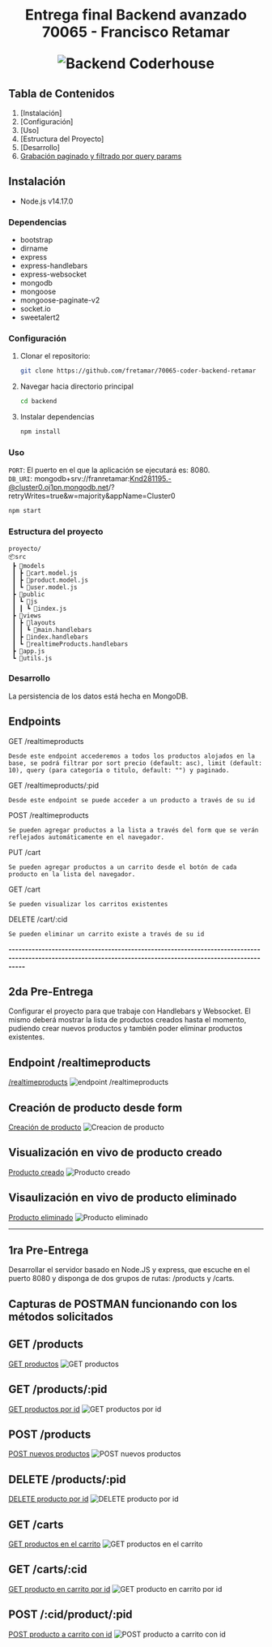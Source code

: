 <h1 align="center">
  <p align="center">Entrega final Backend avanzado 70065 - Francisco Retamar</p>
  <img src="https://kinsta.com/es/wp-content/uploads/sites/8/2021/12/back-end-developer-1024x512.png" alt="Backend Coderhouse"></a>
</h1>

## Tabla de Contenidos
1. [Instalación]
2. [Configuración]
3. [Uso]
4. [Estructura del Proyecto]
5. [Desarrollo]
6. [Grabación paginado y filtrado por query params](https://github.com/fretamar/70065-coder-backend-retamar/blob/main/assets/Pantalla%20proyecto%20final%20Retamar%2070065.mp4)

## Instalación

- Node.js v14.17.0
  
### Dependencias 
   - bootstrap
   - dirname
   - express
   - express-handlebars
   - express-websocket
   - mongodb
   - mongoose
   - mongoose-paginate-v2
   - socket.io
   - sweetalert2
    
### Configuración
1. Clonar el repositorio:
   ```sh
   git clone https://github.com/fretamar/70065-coder-backend-retamar
2. Navegar hacia directorio principal
   ```sh
   cd backend
3. Instalar dependencias
   ```sh
   npm install

### Uso

`PORT`: El puerto en el que la aplicación se ejecutará es: 8080.\
`DB_URI`: mongodb+srv://franretamar:Knd281195.-@cluster0.oj1pn.mongodb.net/?retryWrites=true&w=majority&appName=Cluster0

```sh
npm start
```

### Estructura del proyecto
```
proyecto/
📦src
 ┣ 📂models
 ┃ ┣ 📜cart.model.js
 ┃ ┣ 📜product.model.js
 ┃ ┗ 📜user.model.js
 ┣ 📂public
 ┃ ┗ 📂js
 ┃ ┃ ┗ 📜index.js
 ┣ 📂views
 ┃ ┣ 📂layouts
 ┃ ┃ ┗ 📜main.handlebars
 ┃ ┣ 📜index.handlebars
 ┃ ┗ 📜realtimeProducts.handlebars
 ┣ 📜app.js
 ┗ 📜utils.js
```

### Desarrollo

La persistencia de los datos está hecha en MongoDB.

## Endpoints
GET /realtimeproducts
```
Desde este endpoint accederemos a todos los productos alojados en la base, se podrá filtrar por sort precio (default: asc), limit (default: 10), query (para categoría o titulo, default: "") y paginado.
```
GET /realtimeproducts/:pid
```
Desde este endpoint se puede acceder a un producto a través de su id
```
POST /realtimeproducts
```
Se pueden agregar productos a la lista a través del form que se verán reflejados automáticamente en el navegador.
```
PUT /cart
```
Se pueden agregar productos a un carrito desde el botón de cada producto en la lista del navegador.
```
GET /cart
```
Se pueden visualizar los carritos existentes
```
DELETE /cart/:cid
```
Se pueden eliminar un carrito existe a través de su id
```


**-------------------------------------------------------------------------------------------------------------------------------------------------------------**

## 2da Pre-Entrega

Configurar el proyecto para que trabaje con Handlebars y Websocket.
El mismo deberá mostrar la lista de productos creados hasta el momento, pudiendo crear nuevos productos y también poder eliminar productos existentes.

## Endpoint /realtimeproducts 
[/realtimeproducts](https://github.com/fretamar/70065-coder-backend-retamar/blob/main/assets/realtimeproducts.png?raw=true)
<img src="https://github.com/fretamar/70065-coder-backend-retamar/blob/main/assets/realtimeproducts.png?raw=true" alt="endpoint /realtimeproducts"></a>

## Creación de producto desde form 
[Creación de producto](https://github.com/fretamar/70065-coder-backend-retamar/blob/main/assets/realtimeproducts%20-%20crear%20product.png?raw=true)
<img src="https://github.com/fretamar/70065-coder-backend-retamar/blob/main/assets/realtimeproducts%20-%20crear%20product.png?raw=true" alt="Creacion de producto"></a>

## Visualización en vivo de producto creado
[Producto creado](https://github.com/fretamar/70065-coder-backend-retamar/blob/main/assets/realtimeproducts%20-%20prd%20creado.png?raw=true)
<img src="https://github.com/fretamar/70065-coder-backend-retamar/blob/main/assets/realtimeproducts%20-%20prd%20creado.png?raw=true" alt="Producto creado"></a>

## Visaulización en vivo de producto eliminado 
[Producto eliminado](https://github.com/fretamar/70065-coder-backend-retamar/blob/main/assets/realtimeproducts%20-%20prd%20eliminado.png?raw=true)
<img src="https://github.com/fretamar/70065-coder-backend-retamar/blob/main/assets/realtimeproducts%20-%20prd%20eliminado.png?raw=true" alt="Producto eliminado"></a>


---------------------------------------------------------------------------------------------------------------------------------------------------------------------------------------------------------
## 1ra Pre-Entrega

  Desarrollar el servidor basado en Node.JS y express, que escuche en el puerto 8080 y disponga de dos grupos de rutas: /products y /carts.

## Capturas de POSTMAN funcionando con los métodos solicitados

## GET /products
[GET productos](https://raw.githubusercontent.com/fretamar/70065-coder-backend-retamar/6b45cc872f9c0a6710f3fd2721fbbbc2620cac74/assets/products-get.png)
<img src="https://raw.githubusercontent.com/fretamar/70065-coder-backend-retamar/6b45cc872f9c0a6710f3fd2721fbbbc2620cac74/assets/products-get.png" alt="GET productos"></a>

## GET /products/:pid
[GET productos por id](https://raw.githubusercontent.com/fretamar/70065-coder-backend-retamar/6b45cc872f9c0a6710f3fd2721fbbbc2620cac74/assets/products-get-pid.png)
<img src="https://raw.githubusercontent.com/fretamar/70065-coder-backend-retamar/6b45cc872f9c0a6710f3fd2721fbbbc2620cac74/assets/products-get-pid.png" alt="GET productos por id"></a>

## POST /products
[POST nuevos productos](https://raw.githubusercontent.com/fretamar/70065-coder-backend-retamar/6b45cc872f9c0a6710f3fd2721fbbbc2620cac74/assets/products-post.png)
<img src="https://raw.githubusercontent.com/fretamar/70065-coder-backend-retamar/6b45cc872f9c0a6710f3fd2721fbbbc2620cac74/assets/products-post.png" alt="POST nuevos productos"></a>

## DELETE /products/:pid
[DELETE producto por id](https://raw.githubusercontent.com/fretamar/70065-coder-backend-retamar/6b45cc872f9c0a6710f3fd2721fbbbc2620cac74/assets/products-delete.png)
<img src="https://raw.githubusercontent.com/fretamar/70065-coder-backend-retamar/6b45cc872f9c0a6710f3fd2721fbbbc2620cac74/assets/products-delete.png" alt="DELETE producto por id"></a>

## GET /carts
[GET productos en el carrito](https://raw.githubusercontent.com/fretamar/70065-coder-backend-retamar/6b45cc872f9c0a6710f3fd2721fbbbc2620cac74/assets/carrito-get.png)
<img src="https://raw.githubusercontent.com/fretamar/70065-coder-backend-retamar/6b45cc872f9c0a6710f3fd2721fbbbc2620cac74/assets/carrito-get.png" alt="GET productos en el carrito"></a>

## GET /carts/:cid
[GET producto en carrito por id](https://raw.githubusercontent.com/fretamar/70065-coder-backend-retamar/6b45cc872f9c0a6710f3fd2721fbbbc2620cac74/assets/carrito-get-cid.png)
<img src="https://raw.githubusercontent.com/fretamar/70065-coder-backend-retamar/6b45cc872f9c0a6710f3fd2721fbbbc2620cac74/assets/carrito-get-cid.png" alt="GET producto en carrito por id"></a>

## POST /:cid/product/:pid
[POST producto a carrito con id](https://raw.githubusercontent.com/fretamar/70065-coder-backend-retamar/6b45cc872f9c0a6710f3fd2721fbbbc2620cac74/assets/carrito-post.png)
<img src="https://raw.githubusercontent.com/fretamar/70065-coder-backend-retamar/6b45cc872f9c0a6710f3fd2721fbbbc2620cac74/assets/carrito-post.png" alt="POST producto a carrito con id"></a>

